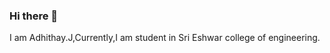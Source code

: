 ### Hi there 👋
I am Adhithay.J,Currently,I am student in Sri Eshwar college of engineering.
<!--
**adhiragaven/adhiragaven** is a ✨ _special_ ✨ repository because its `README.md` (this file) appears on your GitHub profile.

Here are some ideas to get you started:

- 🔭 I’m currently working on FRONTEND WEB DEVELOPMENT
- 🌱 I’m currently learning HRML5,CSS,JAVACRIPT
- 👯 I’m looking to collaborate on ...HTML5,CSS,JAVA AND KOTLIN
- 🤔 I’m looking for help with ...APP DEVELOPMENT,JAVA SCRIPT
- 💬 Ask me about Anything
- 📫 How to reach me: @adhiragaven
-->
